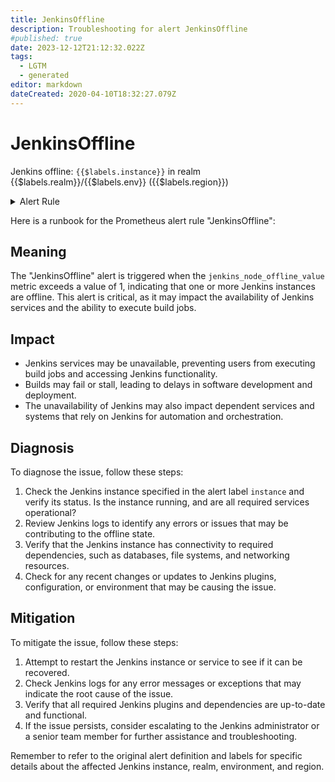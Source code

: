 ```yaml
---
title: JenkinsOffline
description: Troubleshooting for alert JenkinsOffline
#published: true
date: 2023-12-12T21:12:32.022Z
tags: 
  - LGTM
  - generated
editor: markdown
dateCreated: 2020-04-10T18:32:27.079Z
---
```


# JenkinsOffline

Jenkins offline: `{{$labels.instance}}` in realm {{$labels.realm}}/{{$labels.env}} ({{$labels.region}})

<details>
  <summary>Alert Rule</summary>

{{% rule "jenkins/metric-plugin.yml" "JenkinsOffline" %}}

{{% comment %}}

```yaml
alert: JenkinsOffline
expr: jenkins_node_offline_value > 1
for: 0m
labels:
    severity: critical
annotations:
    summary: Jenkins offline (instance {{ $labels.instance }})
    description: |-
        Jenkins offline: `{{$labels.instance}}` in realm {{$labels.realm}}/{{$labels.env}} ({{$labels.region}})
          VALUE = {{ $value }}
          LABELS = {{ $labels }}
    runbook: https://github.com/srerun/prometheus-alerts/blob/main/content/runbooks/metric-plugin/JenkinsOffline.md

```

{{% /comment %}}

</details>


Here is a runbook for the Prometheus alert rule "JenkinsOffline":

## Meaning

The "JenkinsOffline" alert is triggered when the `jenkins_node_offline_value` metric exceeds a value of 1, indicating that one or more Jenkins instances are offline. This alert is critical, as it may impact the availability of Jenkins services and the ability to execute build jobs.

## Impact

* Jenkins services may be unavailable, preventing users from executing build jobs and accessing Jenkins functionality.
* Builds may fail or stall, leading to delays in software development and deployment.
* The unavailability of Jenkins may also impact dependent services and systems that rely on Jenkins for automation and orchestration.

## Diagnosis

To diagnose the issue, follow these steps:

1. Check the Jenkins instance specified in the alert label `instance` and verify its status. Is the instance running, and are all required services operational?
2. Review Jenkins logs to identify any errors or issues that may be contributing to the offline state.
3. Verify that the Jenkins instance has connectivity to required dependencies, such as databases, file systems, and networking resources.
4. Check for any recent changes or updates to Jenkins plugins, configuration, or environment that may be causing the issue.

## Mitigation

To mitigate the issue, follow these steps:

1. Attempt to restart the Jenkins instance or service to see if it can be recovered.
2. Check Jenkins logs for any error messages or exceptions that may indicate the root cause of the issue.
3. Verify that all required Jenkins plugins and dependencies are up-to-date and functional.
4. If the issue persists, consider escalating to the Jenkins administrator or a senior team member for further assistance and troubleshooting.

Remember to refer to the original alert definition and labels for specific details about the affected Jenkins instance, realm, environment, and region.